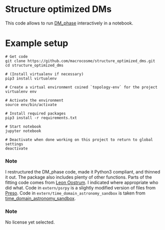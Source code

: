 # Structure optimized DMs

This code allows to run [DM_phase](https://github.com/danielemichilli/DM_phase) interactively in a notebook. 

# Example setup

```shell
# Get code
git clone https://github.com/macrocosme/structure_optimized_dms.git
cd structure_optimized_dms

# (Install virtualenv if necessary)
pip3 install virtualenv

# Create a virtual environment coined `topology-env` for the project
virtualenv env

# Activate the environment
source env/bin/activate

# Install required packages
pip3 install -r requirements.txt

# Start notebook
jupyter notebook

# Deactivate when done working on this project to return to global settings
deactivate
```

### Note

I restructured the DM_phase code, made it Python3 compliant, and thinned it out. The package also includes plenty of other functions. Parts of the fitting code comes from [Leon Oostrum](https://github.com/loostrum). I indicated where appropriate who did what. Code in `extern/psrpy` is a slightly modified version of files from [Preso](https://github.com/scottransom/presto). Code in `extern/time_domain_astronomy_sandbox` is taken from [time_domain_astronomy_sandbox](https://github.com/macrocosme/time_domain_astronomy_sandbox). 

### Note

No license yet selected.
